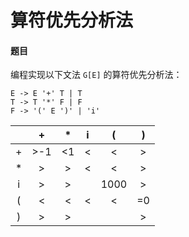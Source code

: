 # 算符优先分析法

#### 题目

编程实现以下文法 `G[E]` 的算符优先分析法：

```none
E -> E '+' T | T
T -> T '*' F | F
F -> '(' E ')' | 'i'
```

|      |  +   |  *   |  i   |  (   |  )   |
| :--: | :--: | :--: | :--: | :--: | :--: |
|  +   | >-1  |  <1  |  <   |  <   |  >   |
|  *   |  >   |  >   |  <   |  <   |  >   |
|  i   |  >   |  >   |      | 1000 |  >   |
|  (   |  <   |  <   |  <   |  <   |  =0  |
|  )   |  >   |  >   |      |      |  >   |
















































